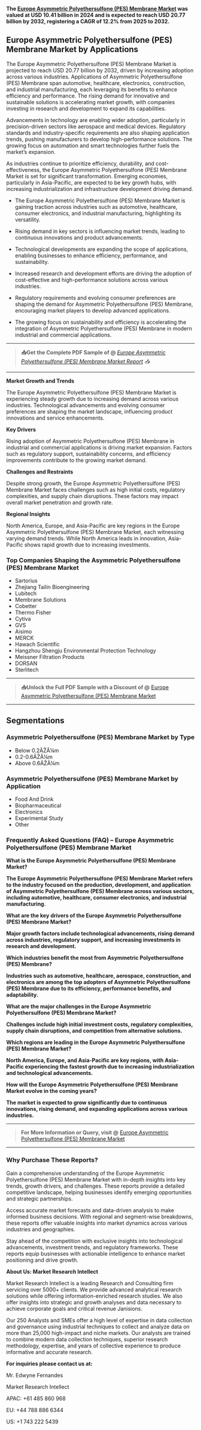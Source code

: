 <p><strong>The <a href="https://www.marketresearchintellect.com/download-sample/?rid=1031327&amp;utm_source=Pulse-April-Europe&amp;utm_medium=852">Europe Asymmetric Polyethersulfone (PES) Membrane Market</a> was valued at USD 10.41 billion in 2024 and is expected to reach USD 20.77 billion by 2032, registering a CAGR of 12.2% from 2025 to 2032.</strong></p><h2>Europe Asymmetric Polyethersulfone (PES) Membrane Market by Applications&nbsp;</h2><p><p>The Europe Asymmetric Polyethersulfone (PES) Membrane Market is projected to reach USD 20.77 billion by 2032, driven by increasing adoption across various industries. Applications of Asymmetric Polyethersulfone (PES) Membrane span automotive, healthcare, electronics, construction, and industrial manufacturing, each leveraging its benefits to enhance efficiency and performance. The rising demand for innovative and sustainable solutions is accelerating market growth, with companies investing in research and development to expand its capabilities.</p><p>Advancements in technology are enabling wider adoption, particularly in precision-driven sectors like aerospace and medical devices. Regulatory standards and industry-specific requirements are also shaping application trends, pushing manufacturers to develop high-performance solutions. The growing focus on automation and smart technologies further fuels the market&rsquo;s expansion.</p><p>As industries continue to prioritize efficiency, durability, and cost-effectiveness, the Europe Asymmetric Polyethersulfone (PES) Membrane Market is set for significant transformation. Emerging economies, particularly in Asia-Pacific, are expected to be key growth hubs, with increasing industrialization and infrastructure development driving demand.</p></p><ul><li><p>The Europe Asymmetric Polyethersulfone (PES) Membrane Market is gaining traction across industries such as automotive, healthcare, consumer electronics, and industrial manufacturing, highlighting its versatility.</p></li><li><p>Rising demand in key sectors is influencing market trends, leading to continuous innovations and product advancements.</p></li><li><p>Technological developments are expanding the scope of applications, enabling businesses to enhance efficiency, performance, and sustainability.</p></li><li><p>Increased research and development efforts are driving the adoption of cost-effective and high-performance solutions across various industries.</p></li><li><p>Regulatory requirements and evolving consumer preferences are shaping the demand for Asymmetric Polyethersulfone (PES) Membrane, encouraging market players to develop advanced applications.</p></li><li><p>The growing focus on sustainability and efficiency is accelerating the integration of Asymmetric Polyethersulfone (PES) Membrane in modern industrial and commercial applications.</p></li></ul><hr /><blockquote><p><strong><span class="font-[700]">📥Get the Complete PDF Sample of @ </span></strong><em><span class="font-[700]"><a href="https://www.marketresearchintellect.com/download-sample/?rid=1031327&amp;utm_source=Pulse-April-Europe&amp;utm_medium=852" target="_blank" data-tracking-control-name="article-ssr-frontend-pulse_little-text-block" data-tracking-will-navigate="" data-test-link="">Europe Asymmetric Polyethersulfone (PES) Membrane Market Report</a>&nbsp;📥</span></em></p></blockquote><hr /><p class="" data-start="77" data-end="360"><strong data-start="77" data-end="105">Market Growth and Trends</strong></p><p class="" data-start="77" data-end="360">The Europe Asymmetric Polyethersulfone (PES) Membrane Market is experiencing steady growth due to increasing demand across various industries. Technological advancements and evolving consumer preferences are shaping the market landscape, influencing product innovations and service enhancements.</p><p class="" data-start="362" data-end="606"><strong data-start="362" data-end="377">Key Drivers</strong></p><p class="" data-start="362" data-end="606">Rising adoption of Asymmetric Polyethersulfone (PES) Membrane in industrial and commercial applications is driving market expansion. Factors such as regulatory support, sustainability concerns, and efficiency improvements contribute to the growing market demand.</p><p class="" data-start="608" data-end="849"><strong data-start="608" data-end="637">Challenges and Restraints</strong></p><p class="" data-start="608" data-end="849">Despite strong growth, the Europe Asymmetric Polyethersulfone (PES) Membrane Market faces challenges such as high initial costs, regulatory complexities, and supply chain disruptions. These factors may impact overall market penetration and growth rate.</p><p class="" data-start="851" data-end="1095"><strong data-start="851" data-end="872">Regional Insights</strong></p><p class="" data-start="851" data-end="1095">North America, Europe, and Asia-Pacific are key regions in the Europe Asymmetric Polyethersulfone (PES) Membrane Market, each witnessing varying demand trends. While North America leads in innovation, Asia-Pacific shows rapid growth due to increasing investments.</p><p><h3>Top Companies Shaping the Asymmetric Polyethersulfone (PES) Membrane Market </h3><ul><li>Sartorius</li><li>Zhejiang Tailin Bioengineering</li><li>Lubitech</li><li>Membrane Solutions</li><li>Cobetter</li><li>Thermo Fisher</li><li>Cytiva</li><li>GVS</li><li>Aisimo</li><li>MERCK</li><li>Hawach Scientific</li><li>Hangzhou Shengju Environmental Protection Technology</li><li>Meissner Filtration Products</li><li>DORSAN</li><li>Sterlitech</li></ul></p><hr /><blockquote><p><strong>📥Unlock the Full PDF Sample with a Discount of @</strong> <a href="https://www.marketresearchintellect.com/ask-for-discount/?rid=1031327&amp;utm_source=Pulse-April-Europe&amp;utm_medium=852">Europe Asymmetric Polyethersulfone (PES) Membrane Market</a></p></blockquote><hr /><p><h2>Segmentations</h2><h3>Asymmetric Polyethersulfone (PES) Membrane Market by Type</h3><ul><li>Below 0.2ÃŽÂ¼m</li><li> 0.2-0.6ÃŽÂ¼m</li><li> Above 0.6ÃŽÂ¼m</li></ul><h3>Asymmetric Polyethersulfone (PES) Membrane Market by Application</h3><ul><li>Food And Drink</li><li> Biopharmaceutical</li><li> Electronics</li><li> Experimental Study</li><li> Other</li></ul></p><h3><strong>Frequently Asked Questions (FAQ) &ndash; Europe Asymmetric Polyethersulfone (PES) Membrane Market</strong></h3><p><strong>What is the Europe Asymmetric Polyethersulfone (PES) Membrane Market?</strong></p><p><strong>The Europe Asymmetric Polyethersulfone (PES) Membrane Market refers to the industry focused on the production, development, and application of Asymmetric Polyethersulfone (PES) Membrane across various sectors, including automotive, healthcare, consumer electronics, and industrial manufacturing.</strong></p><p><strong>What are the key drivers of the Europe Asymmetric Polyethersulfone (PES) Membrane Market?</strong></p><p><strong>Major growth factors include technological advancements, rising demand across industries, regulatory support, and increasing investments in research and development.</strong></p><p><strong>Which industries benefit the most from Asymmetric Polyethersulfone (PES) Membrane?</strong></p><p><strong>Industries such as automotive, healthcare, aerospace, construction, and electronics are among the top adopters of Asymmetric Polyethersulfone (PES) Membrane due to its efficiency, performance benefits, and adaptability.</strong></p><p><strong>What are the major challenges in the Europe Asymmetric Polyethersulfone (PES) Membrane Market?</strong></p><p><strong>Challenges include high initial investment costs, regulatory complexities, supply chain disruptions, and competition from alternative solutions.</strong></p><p><strong>Which regions are leading in the Europe Asymmetric Polyethersulfone (PES) Membrane Market?</strong></p><p><strong>North America, Europe, and Asia-Pacific are key regions, with Asia-Pacific experiencing the fastest growth due to increasing industrialization and technological advancements.</strong></p><p><strong>How will the Europe Asymmetric Polyethersulfone (PES) Membrane Market evolve in the coming years?</strong></p><p><strong>The market is expected to grow significantly due to continuous innovations, rising demand, and expanding applications across various industries.</strong></p><hr /><blockquote><p><span class="font-[700]"><strong>For More Information or Query, visit&nbsp;@</strong>&nbsp;</span><span class="font-[700]"><a href="https://www.marketresearchintellect.com/product/asymmetric-polyethersulfone-pes-membrane-market/?utm_source=Linkedin&utm_medium=852" target="_blank" data-tracking-control-name="article-ssr-frontend-pulse_little-text-block" data-tracking-will-navigate="" data-test-link="">Europe Asymmetric Polyethersulfone (PES) Membrane Market</a></span></p></blockquote><hr /><h3><strong data-start="0" data-end="31">Why Purchase These Reports?</strong></h3><p class="" data-start="35" data-end="297">Gain a comprehensive understanding of the Europe Asymmetric Polyethersulfone (PES) Membrane Market with in-depth insights into key trends, growth drivers, and challenges. These reports provide a detailed competitive landscape, helping businesses identify emerging opportunities and strategic partnerships.</p><p class="" data-start="299" data-end="540">Access accurate market forecasts and data-driven analysis to make informed business decisions. With regional and segment-wise breakdowns, these reports offer valuable insights into market dynamics across various industries and geographies.</p><p class="" data-start="542" data-end="784">Stay ahead of the competition with exclusive insights into technological advancements, investment trends, and regulatory frameworks. These reports equip businesses with actionable intelligence to enhance market positioning and drive growth.</p><p><strong><span class="font-[700]">About Us: Market Research Intellect</span></strong></p><p><span class="">Market Research Intellect is a leading Research and Consulting firm servicing over 5000+ clients. We provide advanced analytical research solutions while offering information-enriched research studies.&nbsp;</span>We also offer insights into strategic and growth analyses and data necessary to achieve corporate goals and critical revenue Janisions.</p><p><span class="">Our 250 Analysts and SMEs offer a high level of expertise in data collection and governance using industrial techniques to collect and analyze data on more than 25,000 high-impact and niche markets. Our analysts are trained to combine modern data collection techniques, superior research methodology, expertise, and years of collective experience to produce informative and accurate research.</span></p><p><strong>For inquiries please contact us at:</strong></p><p>Mr. Edwyne Fernandes</p><p>Market Research Intellect</p><p>APAC: +61 485 860 968</p><p>EU: +44 788 886 6344</p><p>US: +1 743 222 5439</p>